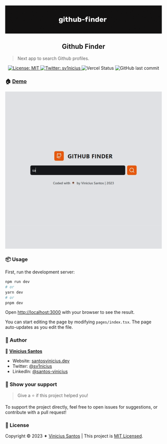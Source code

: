 
<p align="center">
  <img align="center" src="./.github/banner.png" alt="github-finder banner title" />
</p>

<h2 align="center">Github Finder</h2>

> Next app to search Github profiles.

<p align="center">
  <a href="https://github.com/santos-vinicius/github-finder/blob/main/LICENSE" target="_blank">
    <img alt="License: MIT" src="https://img.shields.io/badge/License-MIT-pink.svg?style=flat-square" />
  </a>
  <a href="https://twitter.com/sv1nicius" target="_blank">
    <img alt="Twitter: sv1nicius" src="https://img.shields.io/twitter/follow/sv1nicius.svg?style=flat-square&color=blue" />
  </a>
  <img alt="Vercel Status" src="https://img.shields.io/github/deployments/santos-vinicius/github-finder/Production?label=vercel&logo=vercel&style=flat-square">
  <img alt="GitHub last commit" src="https://img.shields.io/github/last-commit/santos-vinicius/github-finder?style=flat-square">
  
</p>

### 🏠 [Demo](https://githubprofile-finder.vercel.app/)

<p align="center">
  <img align="center" src="./.github/demo.gif" alt="gif demostration" />
</p>

### 📦 Usage

First, run the development server:

```bash
npm run dev
# or
yarn dev
# or
pnpm dev
```

Open [http://localhost:3000](http://localhost:3000) with your browser to see the result.

You can start editing the page by modifying `pages/index.tsx`. The page auto-updates as you edit the file.

### 🦄 Author

👤 **[Vinicius Santos](https://github.com/santos-vinicius)**

- Website: [santosvinicius.dev](https://github.com/santos-vinicius)
- Twitter: [@sv1nicius](https://twitter.com/sv1nicius)
- LinkedIn: [@santos-vinicius](https://linkedin.com/in/santos-vinicius)

### 💟 Show your support

> Give a ⭐️ if this project helped you!

To support the project directly, feel free to open issues for suggestions, or contribute with a pull request!

### 📑 License

Copyright © 2023 ✦ [Vinicius Santos](https://github.com/santos-vinicius) |
This project is [MIT Licensed](https://github.com/santos-vinicius/github-finder/blob/main/LICENSE).
